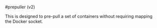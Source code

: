 #prepuller (v2)

This is designed to pre-pull a set of containers without requiring
mapping the Docker socket.
